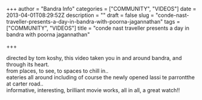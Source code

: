 +++
author = "Bandra Info"
categories = ["COMMUNITY", "VIDEOS"]
date = 2013-04-01T08:29:52Z
description = ""
draft = false
slug = "conde-nast-traveller-presents-a-day-in-bandra-with-poorna-jagannathan"
tags = ["COMMUNITY", "VIDEOS"]
title = "conde nast traveller presents a day in bandra with poorna jagannathan"

+++


<p>directed by tom koshy, this video taken you in and around bandra, and through its heart.<br />
from places, to see, to spaces to chill in..<br />
eateries all around including of course the newly opened lassi te parrontthe at carter road..<br />
informative, interesting, brilliant movie works, all in all, a great watch!!</p>



